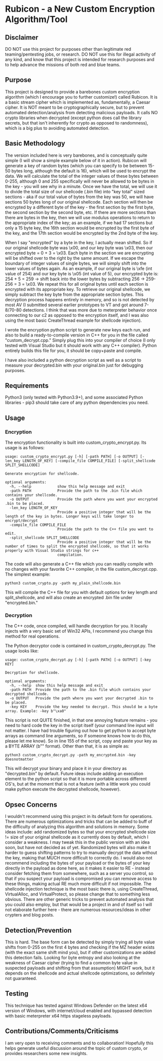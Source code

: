 # Rubicon - a New Custom Encryption Algorithm/Tool

## Disclaimer
DO NOT use this project for purposes other than legitimate red teaming/pentesting jobs, or research.  DO NOT use this for illegal activity of any kind, and know that this project is intended for research purposes and to help advance the missions of both red and blue teams.  

## Purpose 
This project is designed to provide a barebones custom encryption algorithm (which I encourage you to further customize!) called Rubicon.  It is a basic stream cipher which is implemented as, fundamentally, a Caesar cipher.  It is NOT meant to be cryptographically secure, but to prevent automated detection/analysis from detecting malicious payloads. It calls NO crypto libraries when decrypted (except python does call the library secrets, but that isn't inherently for crypto as opposed to randomness), which is a big plus to avoiding automated detection. 

## Basic Methodology
The version included here is very barebones, and is conceptually quite simple (I will show a simple example below of it in action).  Rubicon will generate a key of random bytes (which you can specify to be between 15-50 bytes long, although the default is 16), which will be used to encrypt the data.  We will calculate the total of the integer values of these bytes between 0-255, although 0 and 255 specifically will never be allowed to be bytes in the key - you will see why in a minute. Once we have the total, we will use it to divide the total size of our shellcode (.bin file) into "key total" sized sections - aka if our total value of bytes from the key was 50, we will have sections 50 bytes long of our original shellcode.  Each section will then be encrypted by a different byte of the key - the first section by the first byte, the second section by the second byte, etc.  If there are more sections than there are bytes in the key, then we will use modulus operations to return to the appropriate index of the key; as an example, if we had 17 sections but only a 15 byte key, the 16th section would be encrypted by the first byte of the key, and the 17th section would be encrypted by the 2nd byte of the key.

When I say "encrypted" by a byte in the key, I actually mean shifted.  So if our original shellcode byte was \x00, and our key byte was \x03, then our encrypted byte = 0 + 3 = \x03.  Each byte in the section we are encrypting will be shifted over to the right by the same amount. If we escape the boundary of integer values of single bytes, we will simply shift into the lower values of bytes again.  As an example, if our original byte is \xfe (int value of 254) and our key byte is \x05 (int value of 5), our encrypted byte is: 254 + 5 = 259 -> shift back into the lower bytes by subtracting 256 -> 259-256 = 3 = \x03.  We repeat this for all original bytes until each section is encrypted with its appropriate key.  To retrieve our original shellcode, we simply subtract the key byte from the appropriate section bytes.  This decryption process happens entirely in memory, and so is not detected by most AV (I submitted several earlier prototypes to VT and got around 7-8/70-80 detections. I think that was more due to meterpreter behavior once connecting to our c2 as opposed to the encryption itself, and I was also using the most basic CreateThread example for shellcode injection).

I wrote the encryption python script to generate new keys each run, and also to build a ready-to-compile version in C++ for you in the file called "custom_decrypt.cpp."  Simply plug this into your compiler of choice (I only tested with Visual Studio but it should work with any C++ compiler). Python entirely builds this file for you, it should be copy+paste and compile.

I have also included a python decryption script as well as a script to measure your decrypted.bin with your original.bin just for debugging purposes. 

## Requirements
Python3 (only tested with Python3.9+), and some associated Python libraries - pip3 should take care of any python dependencies you need.

## Usage

### Encryption
The encryption functionality is built into custom_crypto_encrypt.py.  Its usage is as follows:

```
usage: custom_crypto_encrypt.py [-h] [-path PATH] [-o OUTPUT] [-len_key LENGTH_OF_KEY] [-compile_file COMPILE_FILE] [-split_shellcode SPLIT_SHELLCODE]

Generate encryption for shellcode.

optional arguments:
  -h, --help            show this help message and exit
  -path PATH            Provide the path to the .bin file which contains your shellcode.
  -o OUTPUT             Provide the path where you want your encrypted .bin to be placed.
  -len_key LENGTH_OF_KEY
                        Provide a positive integer that will be the length of the key in bytes. Longer keys will take longer to encrypt/decrypt
  -compile_file COMPILE_FILE
                        Provide the path to the C++ file you want to edit.
  -split_shellcode SPLIT_SHELLCODE
                        Provide a positive integer that will be the number of times to split the encrypted shellcode, so that it works properly with Visual Studio strings for c++
                        compilation.
```
The code will also generate a C++ file which you can readily compile with no changes with your favorite C++ compiler, in the file custom_decrypt.cpp.  The simplest example:

```
python3 custom_crypto.py -path my_plain_shellcode.bin
```

This will compile the C++ file for you with default options for key length and split_shellcode, and will also create an encrypted .bin file under "encrypted.bin."

### Decryption
The C++ code, once compiled, will handle decryption for you.  It locally injects with a very basic set of Win32 APIs, I recommend you change this method for real operations.

The Python decryptor code is contained in custom_crypto_decrypt.py.  The usage looks like:
```
usage: custom_crypto_decrypt.py [-h] [-path PATH] [-o OUTPUT] [-key KEY]

Decryption for shellcode.

optional arguments:
  -h, --help  show this help message and exit
  -path PATH  Provide the path to the .bin file which contains your decrypted shellcode.
  -o OUTPUT   Provide the path where you want your decrypted .bin to be placed.
  -key KEY    Provide the key needed to decrypt. This should be a byte array. Example: -key b"\xa0"
  ```

  This script is not QUITE finished, in that one annoying feature remains - you need to hard code the key in the script itself (your command line input will not matter.  I have had trouble figuring out how to get python to accept byte arrays as command line arguments, so if someone knows how to do this, please let me know).  So in line 155 of the script, copy and paste your key as a BYTE ARRAY (b"" format). Other than that, it is as simple as:

  ```
  python3 custom_crypto_decrypt.py -path my_encrypted.bin -key doesnotmatter
  ```

  This will decrypt your binary and place it in your directory as "decrypted.bin" by default.  Future ideas include adding an execution element to the python script so that it is more portable across different OS's, but at the moment that is not a feature (with a little work you could make python execute the decrypted shellcode, however).

## Opsec Concerns
I wouldn't recommend using this project in its default form for operations.  There are numerous optimizations and tricks that can be added to buff of the difficulty of analyzing this algorithm and solutions in memory.  Some ideas include: add randomized bytes so that your encrypted shellcode size != size of your original shellcode as it currently does by default, which I consider a weakness.  I may tweak this in the public version with an idea soon, but have not decided as of yet. Randomized bytes will also make it harder to guess shifting patterns to try to manually decrypt the data without the key, making that MUCH more difficult to correctly do.  I would also not recommend including the bytes of your payload or the bytes of your key directly in the payload as done here, as it makes it easier to RE - instead consider fetching them from somewhere, such as a server you control, so that if you suspect your payload is compromised you can remove access to these things, making actual RE much more difficult if not impossible. The shellcode injection technique is the most basic there is, using CreateThread, VirtualAlloc, and VirtualProtect, so please change that to something less obvious.  There are other generic tricks to prevent automated analysis that you could also employ, but that would be a project in and of itself so I will not elaborate further here - there are numerous resources/ideas in other crypters and blog posts.  


## Detection/Prevention
This is hard.  The base form can be detected by simply trying all byte value shifts from 0-255 on the first 4 bytes and checking if the MZ header exists (with the exact same shift mind you), but if other customizations are added this detection fails.  Looking for byte entropy and also looking at the weakness of Caesar cipher (trying to find a common byte value in suspected payloads and shifting from that assumption) MIGHT work, but it depends on the shellcode and actual shellcode optimizations, so definitely not guaranteed. 

## Testing 
This technique has tested against Windows Defender on the latest x64 version of Windows, with internet/cloud enabled and bypassed detection with basic meterpreter x64 https stageless payloads.  

## Contributions/Comments/Criticisms
I am very open to receiving comments and to collaboration!  Hopefully this helps generate useful discussion around the topic of custom crypto, or provides researchers some new insights.  


